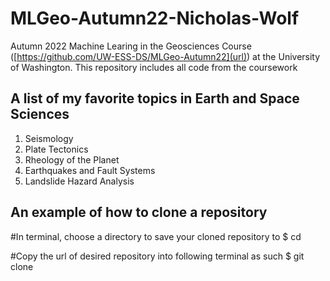# MLGeo-Autumn22-Nicholas-Wolf

Autumn 2022 Machine Learing in the Geosciences Course ([https://github.com/UW-ESS-DS/MLGeo-Autumn22](url)) at the University of Washington. This repository includes all code from the coursework

## A list of my favorite topics in Earth and Space Sciences

1. Seismology
2. Plate Tectonics
3. Rheology of the Planet
4. Earthquakes and Fault Systems
5. Landslide Hazard Analysis

## An example of how to clone a repository

  #In terminal, choose a directory to save your cloned repository to
  $ cd <name of directory>
  
  #Copy the url of desired repository into following terminal as such
  $ git clone <this is the repository I want to work on>

  



